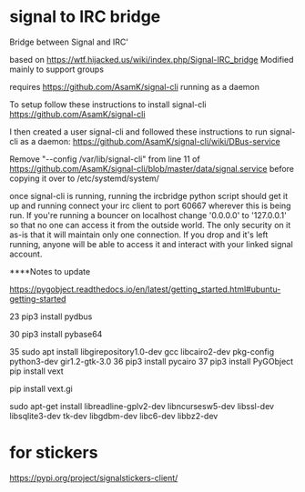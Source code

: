 # signal to IRC bridge
Bridge between Signal and IRC'

based on https://wtf.hijacked.us/wiki/index.php/Signal-IRC_bridge
Modified mainly to support groups

requires https://github.com/AsamK/signal-cli running as a daemon

To setup follow these instructions to install signal-cli
https://github.com/AsamK/signal-cli

I then created a user signal-cli and followed these instructions to run signal-cli as a daemon: https://github.com/AsamK/signal-cli/wiki/DBus-service

Remove "--config /var/lib/signal-cli" from line 11 of https://github.com/AsamK/signal-cli/blob/master/data/signal.service before copying it over to /etc/systemd/system/

once signal-cli is running, running the ircbridge python script should get it up and running
connect your irc client to port 60667 wherever this is being run. If you're running a bouncer on localhost change '0.0.0.0' to '127.0.0.1' so that no one can access it from the outside world. The only security on it as-is that it will maintain only one connection. If you drop and it's left running, anyone will be able to access it and interact with your linked signal account.







****Notes to update


https://pygobject.readthedocs.io/en/latest/getting_started.html#ubuntu-getting-started

   23  pip3 install pydbus

   30  pip3 install pybase64

   35  sudo apt install libgirepository1.0-dev gcc libcairo2-dev pkg-config python3-dev gir1.2-gtk-3.0
   36  pip3 install pycairo
   37  pip3 install PyGObject
   pip install vext

pip install vext.gi


sudo apt-get install libreadline-gplv2-dev libncursesw5-dev libssl-dev libsqlite3-dev tk-dev libgdbm-dev libc6-dev libbz2-dev


# for stickers
https://pypi.org/project/signalstickers-client/

